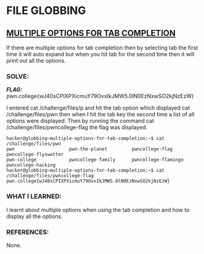 # **FILE GLOBBING**
## **<ins>MULTIPLE OPTIONS FOR TAB COMPLETION</ins>**
If there are multiple options for tab completion then by selecting tab the first time it will auto expand but when
you hit tab for the second time then it will print out all the options.

### SOLVE: 
***FLAG:*** pwn.college{wJ40sCPIXPXicmuY79OvxIkJMW5.0lN0EzNxwSO2kjNzEzW}

I entered  cat /challenge/files/p and hit the tab option which displayed cat /challenge/files/pwn then when I hit the tab key 
the second time a list of all options were displayed.
Then by running the command cat /challenge/files/pwncollege-flag the flag was displayed.

```
hacker@globbing~multiple-options-for-tab-completion:~$ cat /challenge/files/pwn
pwn                    pwn-the-planet         pwncollege-flag        pwncollege-flyswatter
pwn-college            pwncollege-family      pwncollege-flamingo    pwncollege-hacking
hacker@globbing~multiple-options-for-tab-completion:~$ cat /challenge/files/pwncollege-flag
pwn.college{wJ40sCPIXPXicmuY79OvxIkJMW5.0lN0EzNxwSO2kjNzEzW}
```

### WHAT I LEARNED:
I learnt about multiple options when using the tab completion and how to display all the options.

### REFERENCES:
None.

